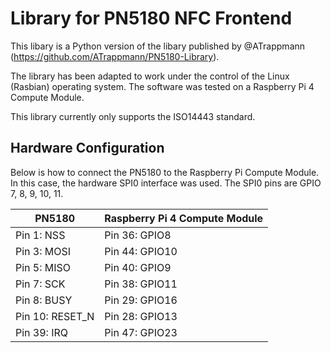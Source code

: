 # Library for PN5180 NFC Frontend

This libary is a Python version of the libary published by @ATrappmann (https://github.com/ATrappmann/PN5180-Library). 

The library has been adapted to work under the control of the Linux (Rasbian) operating system. The software was tested on a Raspberry Pi 4 Compute Module.

This library currently only supports the ISO14443 standard.

## Hardware Configuration
Below is how to connect the PN5180 to the Raspberry Pi Compute Module. In this case, the hardware SPI0 interface was used. The SPI0 pins are GPIO 7, 8, 9, 10, 11.

| PN5180 | Raspberry Pi 4 Compute Module |
|--|--|
| Pin 1: NSS | Pin 36: GPIO8 |
| Pin 3: MOSI | Pin 44: GPIO10 |
| Pin 5: MISO | Pin 40: GPIO9 |
| Pin 7: SCK | Pin 38: GPIO11 |
| Pin 8: BUSY | Pin 29: GPIO16 |
| Pin 10: RESET_N | Pin 28: GPIO13 |
| Pin 39: IRQ | Pin 47: GPIO23 |

